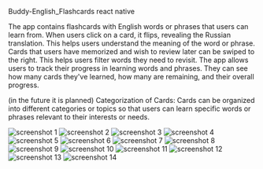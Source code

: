 Buddy-English_Flashcards react native
 
The app contains  flashcards with English words or phrases that users can learn from. When users click on a card, it flips, revealing the Russian translation. This helps users understand the meaning of the word or phrase. Cards that users have memorized and wish to
review later can be swiped to the right.
This helps users filter words they need to revisit. The app allows users to track their progress in learning words and phrases. They can see how many 
cards they've learned, how many are remaining, and their overall progress.

(in the future it is planned) Categorization of Cards: Cards can be organized into different categories or topics so that users can learn specific words or phrases relevant to their interests or needs.



![screenshot 1](https://github.com/eshchukina/Buddy-English_Flashcards/blob/main/screenshot/Screenshot_20231007_151101.png)
![screenshot 2](https://github.com/eshchukina/Buddy-English_Flashcards/blob/main/screenshot/Screenshot_20231007_151124.png)
![screenshot 3](https://github.com/eshchukina/Buddy-English_Flashcards/blob/main/screenshot/Screenshot_20231007_151147.png)
![screenshot 4](https://github.com/eshchukina/Buddy-English_Flashcards/blob/main/screenshot/Screenshot_20231007_151233.png)
![screenshot 5](https://github.com/eshchukina/Buddy-English_Flashcards/blob/main/screenshot/Screenshot_20231007_151241.png)
![screenshot 6](https://github.com/eshchukina/Buddy-English_Flashcards/blob/main/screenshot/Screenshot_20231007_151254.png)
![screenshot 7](https://github.com/eshchukina/Buddy-English_Flashcards/blob/main/screenshot/Screenshot_20231007_151304.png)
![screenshot 8](https://github.com/eshchukina/Buddy-English_Flashcards/blob/main/screenshot/Screenshot_20231007_151314.png)
![screenshot 9](https://github.com/eshchukina/Buddy-English_Flashcards/blob/main/screenshot/Screenshot_20231007_151326.png)
![screenshot 10](https://github.com/eshchukina/Buddy-English_Flashcards/blob/main/screenshot/Screenshot_20231007_151355.png)
![screenshot 11](https://github.com/eshchukina/Buddy-English_Flashcards/blob/main/screenshot/Screenshot_20231007_151412.png)
![screenshot 12](https://github.com/eshchukina/Buddy-English_Flashcards/blob/main/screenshot/Screenshot_20231007_151533.png)
![screenshot 13](https://github.com/eshchukina/Buddy-English_Flashcards/blob/main/screenshot/Screenshot_20231007_151620.png)
![screenshot 14](https://github.com/eshchukina/Buddy-English_Flashcards/blob/main/screenshot/Screenshot_20231007_151626.png)
